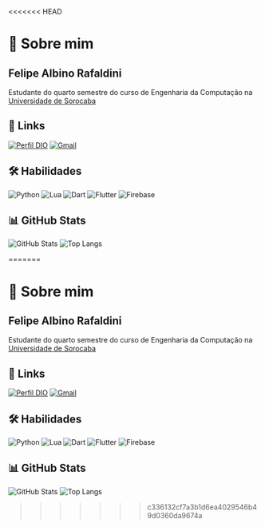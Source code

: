 <<<<<<< HEAD

# 🚀 Sobre mim
## Felipe Albino Rafaldini

Estudante do quarto semestre do curso de Engenharia da Computação na [Universidade de Sorocaba](https://uniso.br/home)


## 🔗 Links
[![Perfil DIO](https://img.shields.io/badge/DIO.ME-ffffff?style=for-the-badge&logoColor=000000)](https://www.dio.me/users/feliperafaldini) 
[![Gmail](https://img.shields.io/badge/Gmail-ffffff?style=for-the-badge&logo=gmail&logoColor=000000)](mailto:feliperafaldini@gmail.com)


## 🛠 Habilidades
![Python](https://img.shields.io/badge/python-ffffff?style=for-the-badge&logo=python&logoColor=000000)
![Lua](https://img.shields.io/badge/Lua-ffffff?style=for-the-badge&logo=lua&logoColor=000000)
![Dart](https://img.shields.io/badge/Dart-ffffff?style=for-the-badge&logo=dart&logoColor=000000)
![Flutter](https://img.shields.io/badge/Flutter-ffffff?style=for-the-badge&logo=flutter&logoColor=000000)
![Firebase](https://img.shields.io/badge/firebase-ffffff?style=for-the-badge&logo=firebase&logoColor=000000)



## 📊 GitHub Stats

![GitHub Stats](https://github-readme-stats.vercel.app/api?username=feliperafaldini&theme=transparent&bg_color=fff&border_color=30A3DC&show_icons=false&title_color=E94D5F&text_color=000000&hide=stars)
![Top Langs](https://github-readme-stats-git-masterrstaa-rickstaa.vercel.app/api/top-langs/?username=feliperafaldini&layout=compact&bg_color=ffffff&border_color=30A3DC&title_color=E94D5F&text_color=000000)

=======

# 🚀 Sobre mim
## Felipe Albino Rafaldini

Estudante do quarto semestre do curso de Engenharia da Computação na [Universidade de Sorocaba](https://uniso.br/home)


## 🔗 Links
[![Perfil DIO](https://img.shields.io/badge/DIO.ME-ffffff?style=for-the-badge&logoColor=000000)](https://www.dio.me/users/feliperafaldini) 
[![Gmail](https://img.shields.io/badge/Gmail-ffffff?style=for-the-badge&logo=gmail&logoColor=000000)](mailto:feliperafaldini@gmail.com)


## 🛠 Habilidades
![Python](https://img.shields.io/badge/python-ffffff?style=for-the-badge&logo=python&logoColor=000000)
![Lua](https://img.shields.io/badge/Lua-ffffff?style=for-the-badge&logo=lua&logoColor=000000)
![Dart](https://img.shields.io/badge/Dart-ffffff?style=for-the-badge&logo=dart&logoColor=000000)
![Flutter](https://img.shields.io/badge/Flutter-ffffff?style=for-the-badge&logo=flutter&logoColor=000000)
![Firebase](https://img.shields.io/badge/firebase-ffffff?style=for-the-badge&logo=firebase&logoColor=000000)



## 📊 GitHub Stats

![GitHub Stats](https://github-readme-stats.vercel.app/api?username=feliperafaldini&theme=transparent&bg_color=fff&border_color=30A3DC&show_icons=false&title_color=E94D5F&text_color=000000&hide=stars)
![Top Langs](https://github-readme-stats-git-masterrstaa-rickstaa.vercel.app/api/top-langs/?username=feliperafaldini&layout=compact&bg_color=ffffff&border_color=30A3DC&title_color=E94D5F&text_color=000000)

>>>>>>> c336132cf7a3b1d6ea4029546b49d0360da9674a
